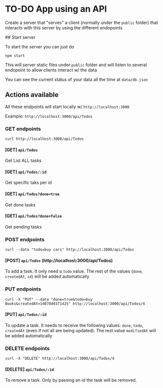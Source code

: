 # TO-DO App using an API

Create a server that "serves" a client (normally under the `public` folder) that interacts with this server by using the different endopoints

## Start server

To start the server you can just do

```
npm start
```

This will server static files under `public` folder and will listen to several endopoint to allow clients interact w/ the data

You can see the current status of your data all the time at `data/db.json`

## Actions available

All these endpoints will start locally w/ `http://localhost:3000` 

Example: `http://localhost:3000/api/Todos`

### GET endpoints

```
curl http://localhost:3000/api/Todos
```

#### [GET] `api/Todos`

Get List ALL tasks

#### [GET] `api/Todos/:id` 

Get specific taks per id

#### [GET] `api/Todos?done=true` 

Get done tasks

#### [GET] `api/Todos?done=false` 

Get pending tasks

### POST endpoints

```
curl --data "todo=buy cars" http://localhost:3000/api/Todos
```

#### [POST] `api/Todos` (http://localhost:3000/api/Todos)

To add a task. It only need a `todo` value. The rest of the values (`done`, `createdAt`, `id`) will be added automatically

### PUT endpoints

```
curl -X "PUT" --data "done=true&todo=buy Books&createdAt=1487840371425" http://localhost:3000/api/Todos/4
```

#### [PUT] `api/Todos/:id` 

To update a task. It needs to receive the following values: `done`, `todo`, `createdAt` (even if not all are being updated). The rest value `modifiedAt` will be added automatically

### DELETE endpoints

```
curl -X "DELETE" http://localhost:3000/api/Todos/4
```

#### [DELETE] `api/Todos/:id` 

To remove a task. Only by passing an id the task will be removed.

